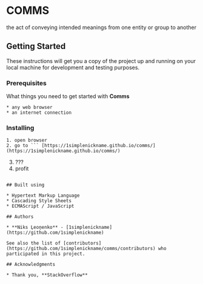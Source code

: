 # COMMS
 the act of conveying intended meanings from one entity or group to another

## Getting Started

These instructions will get you a copy of the project up and running on your local machine for development and testing purposes.

### Prerequisites

What things you need to get started with **Comms**

```
* any web browser
* an internet connection
```

### Installing

```
1. open browser
2. go to ``` [https://1simplenickname.github.io/comms/](https://1simplenickname.github.io/comms/)
```
3. ???
4. profit
```

## Built using

* Hypertext Markup Language 
* Cascading Style Sheets
* ECMAScript / JavaScript

## Authors

* **Niks Ļeoņenko** - [1simplenickname](https://github.com/1simplenickname)

See also the list of [contributors](https://github.com/1simplenickname/comms/contributors) who participated in this project.

## Acknowledgments

* Thank you, **StackOverflow**
